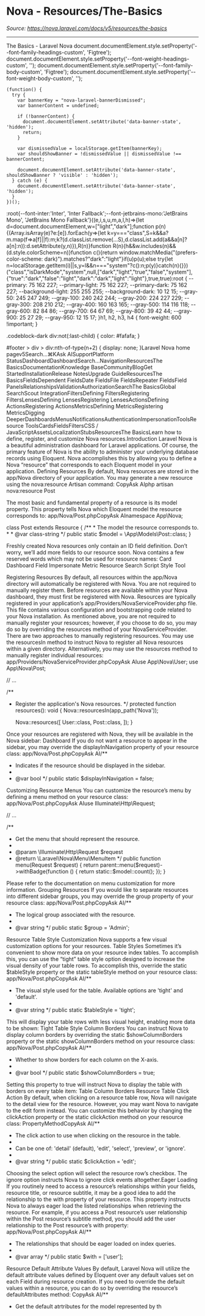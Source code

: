 # Nova - Resources/The-Basics

*Source: https://nova.laravel.com/docs/v5/resources/the-basics*

---

The Basics - Laravel Nova
              document.documentElement.style.setProperty('--font-family-headings-custom', 'Figtree');
              document.documentElement.style.setProperty('--font-weight-headings-custom', '');
              document.documentElement.style.setProperty('--font-family-body-custom', 'Figtree');
              document.documentElement.style.setProperty('--font-weight-body-custom', '');
            
    (function() {
      try {
        var bannerKey = "nova-laravel-bannerDismissed";
        var bannerContent = undefined;
        
        if (!bannerContent) {
          document.documentElement.setAttribute('data-banner-state', 'hidden');
          return;
        }
        
        var dismissedValue = localStorage.getItem(bannerKey);
        var shouldShowBanner = !dismissedValue || dismissedValue !== bannerContent;
        
        document.documentElement.setAttribute('data-banner-state', shouldShowBanner ? 'visible' : 'hidden');
      } catch (e) {
        document.documentElement.setAttribute('data-banner-state', 'hidden');
      }
    })();
  :root{--font-inter:'Inter', 'Inter Fallback';--font-jetbrains-mono:'JetBrains Mono', 'JetBrains Mono Fallback'}((e,i,s,u,m,a,l,h)=>{let d=document.documentElement,w=["light","dark"];function p(n){(Array.isArray(e)?e:[e]).forEach(y=>{let k=y==="class",S=k&&a?m.map(f=>a[f]||f):m;k?(d.classList.remove(...S),d.classList.add(a&&a[n]?a[n]:n)):d.setAttribute(y,n)}),R(n)}function R(n){h&&w.includes(n)&&(d.style.colorScheme=n)}function c(){return window.matchMedia("(prefers-color-scheme: dark)").matches?"dark":"light"}if(u)p(u);else try{let n=localStorage.getItem(i)||s,y=l&&n==="system"?c():n;p(y)}catch(n){}})("class","isDarkMode","system",null,["dark","light","true","false","system"],{"true":"dark","false":"light","dark":"dark","light":"light"},true,true):root {
    --primary: 75 162 227;
    --primary-light: 75 162 227;
    --primary-dark: 75 162 227;
    --background-light: 255 255 255;
    --background-dark: 10 12 15;
    --gray-50: 245 247 249;
    --gray-100: 240 242 244;
    --gray-200: 224 227 229;
    --gray-300: 208 210 212;
    --gray-400: 160 163 165;
    --gray-500: 114 116 118;
    --gray-600: 82 84 86;
    --gray-700: 64 67 69;
    --gray-800: 39 42 44;
    --gray-900: 25 27 29;
    --gray-950: 12 15 17;
  }h1, h2, h3, h4 {
    font-weight: 600 !important;
}

.codeblock-dark div:not(:last-child) {
    color: #fafafa;
}

#footer > div > div:nth-of-type(n+2) {
    display: none;
}Laravel Nova home pagev5Search...⌘KAsk AISupportPlatform StatusDashboardDashboardSearch...NavigationResourcesThe BasicsDocumentationKnowledge BaseCommunityBlogGet StartedInstallationRelease NotesUpgrade GuideResourcesThe BasicsFieldsDependent FieldsDate FieldsFile FieldsRepeater FieldsField PanelsRelationshipsValidationAuthorizationSearchThe BasicsGlobal SearchScout IntegrationFiltersDefining FiltersRegistering FiltersLensesDefining LensesRegistering LensesActionsDefining ActionsRegistering ActionsMetricsDefining MetricsRegistering MetricsDigging DeeperDashboardsMenusNotificationsAuthenticationImpersonationToolsResource ToolsCardsFieldsFiltersCSS / JavaScriptAssetsLocalizationStubsResourcesThe BasicsLearn how to define, register, and customize Nova resources.​Introduction
Laravel Nova is a beautiful administration dashboard for Laravel applications. Of course, the primary feature of Nova is the ability to administer your underlying database records using Eloquent. Nova accomplishes this by allowing you to define a Nova “resource” that corresponds to each Eloquent model in your application.
​Defining Resources
By default, Nova resources are stored in the app/Nova directory of your application. You may generate a new resource using the nova:resource Artisan command:
CopyAsk AIphp artisan nova:resource Post

The most basic and fundamental property of a resource is its model property. This property tells Nova which Eloquent model the resource corresponds to:
app/Nova/Post.phpCopyAsk AInamespace App\Nova;

class Post extends Resource
{
    /**
     * The model the resource corresponds to.
     *
     * @var class-string
     */
    public static $model = \App\Models\Post::class;
}

Freshly created Nova resources only contain an ID field definition. Don’t worry, we’ll add more fields to our resource soon.
Nova contains a few reserved words which may not be used for resource names:
Card
Dashboard
Field
Impersonate
Metric
Resource
Search
Script
Style
Tool

​Registering Resources
By default, all resources within the app/Nova directory will automatically be registered with Nova. You are not required to manually register them.
Before resources are available within your Nova dashboard, they must first be registered with Nova. Resources are typically registered in your application’s app/Providers/NovaServiceProvider.php file. This file contains various configuration and bootstrapping code related to your Nova installation.
As mentioned above, you are not required to manually register your resources; however, if you choose to do so, you may do so by overriding the resources method of your NovaServiceProvider.
There are two approaches to manually registering resources. You may use the resourcesIn method to instruct Nova to register all Nova resources within a given directory. Alternatively, you may use the resources method to manually register individual resources:
app/Providers/NovaServiceProvider.phpCopyAsk AIuse App\Nova\User;
use App\Nova\Post;

// ...

/**
 * Register the application&#x27;s Nova resources.
 */
protected function resources(): void
{
    Nova::resourcesIn(app_path(&#x27;Nova&#x27;));

    Nova::resources([
        User::class,
        Post::class,
    ]);
}

Once your resources are registered with Nova, they will be available in the Nova sidebar:
Dashboard
If you do not want a resource to appear in the sidebar, you may override the displayInNavigation property of your resource class:
app/Nova/Post.phpCopyAsk AI/**
 * Indicates if the resource should be displayed in the sidebar.
 *
 * @var bool
 */
public static $displayInNavigation = false;

​Customizing Resource Menus
You can customize the resource’s menu by defining a menu method on your resource class:
app/Nova/Post.phpCopyAsk AIuse Illuminate\Http\Request;

// ...

/**
 * Get the menu that should represent the resource.
 *
 * @param  \Illuminate\Http\Request  $request
 * @return \Laravel\Nova\Menu\MenuItem
 */
public function menu(Request $request)
{
    return parent::menu($request)-&gt;withBadge(function () {
        return static::$model::count();
    });
}

Please refer to the documentation on menu customization for more information.
​Grouping Resources
If you would like to separate resources into different sidebar groups, you may override the group property of your resource class:
app/Nova/Post.phpCopyAsk AI/**
 * The logical group associated with the resource.
 *
 * @var string
 */
public static $group = &#x27;Admin&#x27;;

​Resource Table Style Customization
Nova supports a few visual customization options for your resources.
​Table Styles
Sometimes it’s convenient to show more data on your resource index tables. To accomplish this, you can use the “tight” table style option designed to increase the visual density of your table rows. To accomplish this, override the static $tableStyle property or the static tableStyle method on your resource class:
app/Nova/Post.phpCopyAsk AI/**
 * The visual style used for the table. Available options are &#x27;tight&#x27; and &#x27;default&#x27;.
 *
 * @var string
 */
public static $tableStyle = &#x27;tight&#x27;;

This will display your table rows with less visual height, enabling more data to be shown:
Tight Table Style
​Column Borders
You can instruct Nova to display column borders by overriding the static $showColumnBorders property or the static showColumnBorders method on your resource class:
app/Nova/Post.phpCopyAsk AI/**
 * Whether to show borders for each column on the X-axis.
 *
 * @var bool
 */
public static $showColumnBorders = true;

Setting this property to true will instruct Nova to display the table with borders on every table item:
Table Column Borders
​Resource Table Click Action
By default, when clicking on a resource table row, Nova will navigate to the detail view for the resource. However, you may want Nova to navigate to the edit form instead. You can customize this behavior by changing the clickAction property or the static clickAction method on your resource class:
PropertyMethodCopyAsk AI/**
 * The click action to use when clicking on the resource in the table.
 *
 * Can be one of: &#x27;detail&#x27; (default), &#x27;edit&#x27;, &#x27;select&#x27;, &#x27;preview&#x27;, or &#x27;ignore&#x27;.
 *
 * @var string
 */
public static $clickAction = &#x27;edit&#x27;;

Choosing the select option will select the resource row’s checkbox. The ignore option instructs Nova to ignore click events altogether.
​Eager Loading
If you routinely need to access a resource’s relationships within your fields, resource title, or resource subtitle, it may be a good idea to add the relationship to the with property of your resource. This property instructs Nova to always eager load the listed relationships when retrieving the resource.
For example, if you access a Post resource’s user relationship within the Post resource’s subtitle method, you should add the user relationship to the Post resource’s with property:
app/Nova/Post.phpCopyAsk AI/**
 * The relationships that should be eager loaded on index queries.
 *
 * @var array
 */
public static $with = [&#x27;user&#x27;];

​Resource Default Attribute Values
By default, Laravel Nova will utilize the default attribute values defined by Eloquent over any default values set on each Field during resource creation. If you need to override the default values within a resource, you can do so by overriding the resource’s defaultAttributes method:
CopyAsk AI/**
 * Get the default atrtributes for the model represented by th